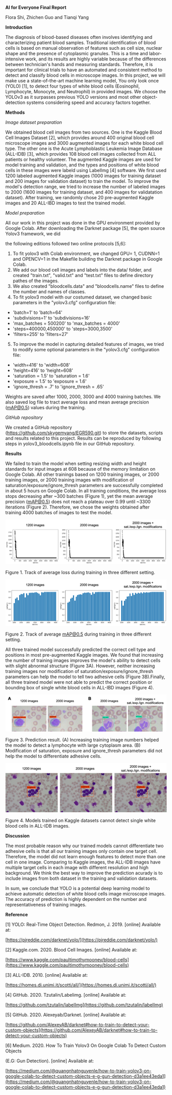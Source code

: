 **AI for Everyone Final Report**

Flora Shi, Zhichen Guo and Tianqi Yang

**Introduction**

The diagnosis of blood-based diseases often involves identifying and characterizing patient blood samples. Traditional identification of blood cells is based on manual observation of features such as cell size, nuclear shape and the presence of cytoplasmic granules. This is a time and labor-intensive work, and its results are highly variable because of the differences between technician&#39;s hands and measuring standards. Therefore, it is important for clinical trials to have an automated and consistent method to detect and classify blood cells in microscope images. In this project, we will make use a state-of-the-art machine learning model, You only look once (YOLO) [1], to detect four types of white blood cells (Eosinophil, Lymphocyte, Monocyte, and Neutrophil) in provided images. We choose the YOLOv3 as it surpasses previous YOLO versions and most other object-detection systems considering speed and accuracy factors together.

**Methods**

_Image dataset preparation_

We obtained blood cell images from two sources. One is the Kaggle Blood Cell Images Dataset [2], which provides around 400 original blood cell microscope images and 3000 augmented images for each white blood cell type. The other one is the Acute Lymphoblastic Leukemia Image Database (ALL-IDB) [3], which provides 108 blood cell images collected from ALL patients or healthy volunteer. The augmented Kaggle images are used for model training and validation, and the types and positions of white blood cells in these images were labeld using LabelImg [4] software. We first used 1200 labeled augmented Kaggle images (1000 images for training dataset and 200 images for validation dataset) to train the model. To improve the model&#39;s detection range, we tried to increase the number of labeled images to 2000 (1600 images for training dataset, and 400 images for validatation dataset). After training, we randomly chose 20 pre-augmented Kaggle images and 20 ALL-IBD images to test the trained model.

_Model preparation_

All our work in this project was done in the GPU environment provided by Google Colab. After downloading the Darknet package [5], the open source Yolov3 framework, we did

the following editions followed two online protocols [5,6]:

1. To fit yolov3 with Colab environment, we changed GPU= 1, CUDNN=1 and OPENCV=1 in the Makefile building the Darknet package in Google Colab.
2. We add our blood cell images and labels into the data/ folder, and created &quot;train.txt&quot;, &quot;valid.txt&quot; and &quot;test.txt&quot; files to define directory pathes of the images.
3. We also created &quot;bloodcells.data&quot; and &quot;bloodcells.name&quot; files to define the number and names of classes.
4. To fit yolov3 model with our costumed dataset, we changed basic parameters in the &quot;yolov3.cfg&quot; configuration file:

- &#39;batch=1&#39; to &#39;batch=64&#39;
- &#39;subdivisions=1&#39; to &#39;subdivisions=16&#39;
- &#39;max\_batches = 500200&#39; to &#39;max\_batches = 4000&#39;
- &#39;steps=400000,450000&#39; to &#39;steps=3000,3500&#39;
- &#39;filters=255&#39; to &#39;filters=27&#39;

5. To improve the model in capturing detailed features of images, we tried to modify some optional parameters in the &quot;yolov3.cfg&quot; configuration file:

- &#39;width=416&#39; to &#39;width=608&#39;
- &#39;height=416&#39; to &#39;height=608&#39;
- &#39;saturation = 1.5&#39; to &#39;saturation = 1.6&#39;
- &#39;exposure = 1.5&#39; to &#39;exposure = 1.6&#39;
- &#39;ignore\_thresh = .7&#39; to &#39;ignore\_thresh = .65&#39;

Weights are saved after 1000, 2000, 3000 and 4000 training batches. We also saved log file to tract average loss and mean average precision (mAP@0.5) values during the training.

_GitHub repository_

We created a GitHub repository (https://github.com/skygemyang/EGR590.git) to store the datasets, scripts and results related to this project. Results can be reproduced by following steps in yolov3\_bloodcells.ipynb file in our GitHub repository.

**Results**

We failed to train the model when setting resizing width and height standards for input images at 608 because of the memory limitation on Google Colab. All other trainings based on 1200 training images, or 2000 training images, or 2000 training images with modification of saturation/exposure/ignore\_thresh parameters are successfully completed in about 5 hours on Google Colab. In all training conditions, the average loss stops decreasing after ~300 batches (Figure 1), yet the mean average precision (mAP@0.5) does not reach a plateau over 0.99 until ~3300 iterations (Figure 2). Therefore, we chose the weights obtained after training 4000 batches of images to test the model.

<img src="Report_images/Figure_1.png">

Figure 1. Track of average loss during training in three different setting.

<img src="Report_images/Figure_2.png">

Figure 2. Track of average mAP@0.5 during training in three different setting.

All three trained model successfully predicted the correct cell type and positions in most pre-augmented Kaggle images. We found that increasing the number of training images improves the model&#39;s ability to detect cells with slight abnormal structure (Figure 3A). However, neither increasing training images nor modification of saturation/exposure/ignore\_thresh parameters can help the model to tell two adhesive cells (Figure 3B).Finally, all three trained model were not able to predict the correct position or bounding box of single white blood cells in ALL-IBD images (Figure 4).

<img src="Report_images/Figure_3.png">

Figure 3. Prediction result. (A) Increasing training image numbers helped the model to detect a lymphocyte with large cytoplasm area. (B) Modification of saturation, exposure and ignore\_thresh parameters did not help the model to differentiate adhesive cells.

<img src="Report_images/Figure_4.png">

Figure 4. Models trained on Kaggle datasets cannot detect single white blood cells in ALL-IDB images.

**Discussion**

The most probable reason why our trained models cannot differentiate two adhesive cells is that all our training images only contain one target cell. Therefore, the model did not learn enough features to detect more than one cell in one image. Comparing to Kaggle images, the ALL-IDB images have multiple target cells in each image with different resolution and high background. We think the best way to improve the prediction acurady is to include images from both dataset in the training and validation datasets.

In sum, we conclude that YOLO is a potential deep learning model to achieve automatic detection of white blood cells image microscope images. The accuracy of prediction is highly dependent on the number and representativeness of training images.

**Reference**

[1] YOLO: Real-Time Object Detection. Redmon, J. 2019. [online] Available at:

[https://pjreddie.com/darknet/yolo/](https://pjreddie.com/darknet/yolo/)

[2] Kaggle.com. 2020. Blood Cell Images. [online] Available at:

[https://www.kaggle.com/paultimothymooney/blood-cells](https://www.kaggle.com/paultimothymooney/blood-cells)

[3] ALL-IDB. 2010. [online] Available at:

[https://homes.di.unimi.it/scotti/all/](https://homes.di.unimi.it/scotti/all/)

[4] GitHub. 2020. Tzutalin/Labelimg. [online] Available at:

[https://github.com/tzutalin/labelImg](https://github.com/tzutalin/labelImg)

[5] GitHub. 2020. Alexeyab/Darknet. [online] Available at:

[https://github.com/AlexeyAB/darknet#how-to-train-to-detect-your-custom-objects](https://github.com/AlexeyAB/darknet#how-to-train-to-detect-your-custom-objects)

[6] Medium. 2020. How To Train Yolov3 On Google Colab To Detect Custom Objects

(E.G: Gun Detection). [online] Available at:

[https://medium.com/@quangnhatnguyenle/how-to-train-yolov3-on-google-colab-to-detect-custom-objects-e-g-gun-detection-d3a1ee43eda1](https://medium.com/@quangnhatnguyenle/how-to-train-yolov3-on-google-colab-to-detect-custom-objects-e-g-gun-detection-d3a1ee43eda1)
